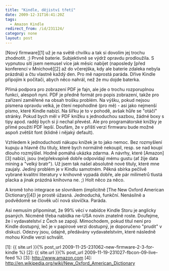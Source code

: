 ```yaml
---
title: "Kindle, dějiství třetí"
date: 2009-12-31T16:41:20Z
tags:
  - Amazon Kindle
redirect_from: /id/231124/
category: none
layout: post
---
```

[Nový firmware][1] už je na světě chvilku a tak si dovolím jej trochu zhodnotit. ;) Prvně baterie. Subjektivně se výdrž opravdu prodloužila. S vypnutou sítí jsem nemusel více jak měsíc nabíjet (naposledy [před konferencí v Mnichově][2] až do včerejška, kdy ale baterie zdaleka nebyla prázdná) a čtu vlastně každý den. Pro mě naprostá paráda. Dříve Kindle připojím k počítači, abych něco nahrál, než že mu dojde baterka.

Přímá podpora pro zobrazení PDF je fajn, ale jde o trochu rozporuplnou funkci, alespoň nyní. PDF je předně formát pro popis zobrazení, takže pro zařízení zaměřené na obsah trošku problém. Na výšku, pokud nejsou písmena opravdu velká, je čtení nepohodlné (pro mě) - asi jako nejmenší písmo, které Kindle nabízí. Na šířku je to v pohodě, avšak hůře se "otáčí" stránky. Pokud bych měl v PDF knížku s jednoduchou sazbou, žádné boxy s tipy apod. raději bych si ji nechal převést. Ale pro programátorské knížky je přímé použití PDF lepší. Doufám, že v příští verzi firmwaru bude možné aspoň zvětšit font (klidně i nějaký default).

Vzhledem k jednoduchosti nákupu knížek je to jako nemoc. Bez rozmyšlení kupuju a hlavně čtu tituly, které bych normálně nekoupil, resp. se nad koupí dlouho rozmýšlel. Hodně pomáhá ukázka zdarma. A návrhy, které [Amazon][3] nabízí, jsou (ne)překvapivě dobře odpovídají mému gustu (ať žije data mining a "velký bratr"). Už jsem tak našel absolutně nové tituly, které mne zaujaly. Jediný problém je v Kindlu samotném. Pěkná sbírka pečlivě vybrané kvalitní literatury v knihovně vypadá dobře, ale pár milimetrů tlustá placka a jinak prázdná knihovna ne. ;) Holt něco za něco.

A kromě toho integrace se slovníkem (implicitně [The New Oxford American Dictionary][4]) je prostě úžasná. Jednoduchá, funkční. Nenásilně a podvědomě se člověk učí nová slovíčka. Paráda.

Asi nemusím připomínat, že 99% věcí v nabídce Kindle Storu je anglicky psaných. Nicméně třeba nabídka ne-USA novin znatelně roste. Doufejme, že i vydavatelství z Čech se zapojí. Mimochodem, pokud titul není pro Kindle dostupný, leč je v papírové verzi dostupný, je doporučeno "prudit" v diskuzi. Odezvy jsou, údajně, předávány vydavatelstvím, které následně mohou Kindle verzi schválit.

[1]: {{ site.url }}{% post_url 2009-11-25-231062-new-firmware-2-3-for-kindle %}
[2]: {{ site.url }}{% post_url 2009-11-19-231027-fbcon-09-live-feed %}
[3]: http://www.amazon.com
[4]: http://en.wikipedia.org/wiki/New_Oxford_American_Dictionary